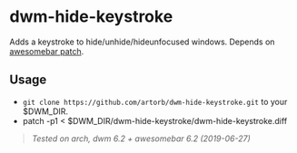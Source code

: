 # dwm-hide-keystroke
Adds a keystroke to hide/unhide/hideunfocused windows. Depends on [awesomebar patch](https://dwm.suckless.org/patches/awesomebar/).

<h2> Usage </h2>
  
* `git clone https://github.com/artorb/dwm-hide-keystroke.git` to your $DWM_DIR.
* patch -p1 < $DWM_DIR/dwm-hide-keystroke/dwm-hide-keystroke.diff


>_Tested on arch, dwm 6.2 + awesomebar 6.2 (2019-06-27)_
